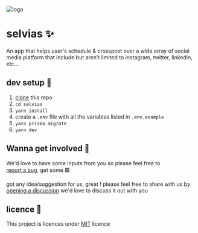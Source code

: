 ![logo](https://user-images.githubusercontent.com/44837950/179811285-b6d672b1-b8e2-49d1-aa35-194519fc4ae0.svg)

# selvias ✨
An app that helps user's schedule & crosspost over a wide array of social media platform that include but aren’t limited to instagram, twitter, linkedin, etc...

## dev setup 🍒

1. [clone](https://docs.github.com/en/repositories/creating-and-managing-repositories/cloning-a-repository) this repo
1. `cd selvias`
1. `yarn install`
1. create a `.env` file with all the variables listed in `.env.example`
1. `yarn prisma migrate`
1. `yarn dev`

## Wanna get involved 🤝

We'd love to have some inputs from you so please feel free to <br/>
[report a bug](https://github.com/TakshakRamteke/selvias/issues/new), get some 🟩

got any idea/suggestion for us, great ! please feel free to share with us by [opening a discussion](https://github.com/TakshakRamteke/selvias/discussions/new) we'd love to discuss it out with you


## licence 📜

This project is licences under [MIT](./licence) licence
